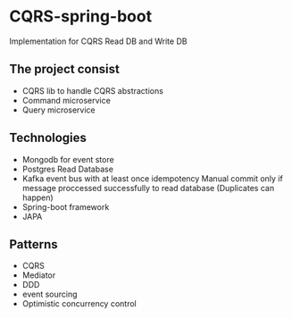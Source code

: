 # CQRS-spring-boot
Implementation for CQRS Read DB and Write DB 
## The project consist 
 - CQRS lib to handle CQRS abstractions
 - Command microservice
 - Query microservice
 
## Technologies
  - Mongodb for event store
  - Postgres Read Database
  - Kafka event bus with at least once idempotency Manual commit only if message proccessed successfully to read database (Duplicates can happen)
  - Spring-boot framework 
  - JAPA

## Patterns
 - CQRS
 - Mediator
 - DDD
 - event sourcing
 - Optimistic concurrency control
 
